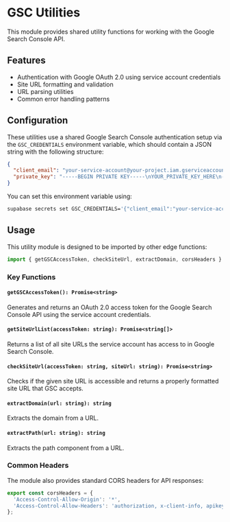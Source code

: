 # GSC Utilities

This module provides shared utility functions for working with the Google Search Console API.

## Features

- Authentication with Google OAuth 2.0 using service account credentials
- Site URL formatting and validation
- URL parsing utilities
- Common error handling patterns

## Configuration

These utilities use a shared Google Search Console authentication setup via the `GSC_CREDENTIALS` environment variable, which should contain a JSON string with the following structure:

```json
{
  "client_email": "your-service-account@your-project.iam.gserviceaccount.com",
  "private_key": "-----BEGIN PRIVATE KEY-----\nYOUR_PRIVATE_KEY_HERE\n-----END PRIVATE KEY-----\n"
}
```

You can set this environment variable using:

```bash
supabase secrets set GSC_CREDENTIALS='{"client_email":"your-service-account@your-project.iam.gserviceaccount.com","private_key":"-----BEGIN PRIVATE KEY-----\nYOUR_PRIVATE_KEY_HERE\n-----END PRIVATE KEY-----\n"}'
```

## Usage

This utility module is designed to be imported by other edge functions:

```typescript
import { getGSCAccessToken, checkSiteUrl, extractDomain, corsHeaders } from '../utils-gsc/index.ts';
```

### Key Functions

#### `getGSCAccessToken(): Promise<string>`

Generates and returns an OAuth 2.0 access token for the Google Search Console API using the service account credentials.

#### `getSiteUrlList(accessToken: string): Promise<string[]>`

Returns a list of all site URLs the service account has access to in Google Search Console.

#### `checkSiteUrl(accessToken: string, siteUrl: string): Promise<string>`

Checks if the given site URL is accessible and returns a properly formatted site URL that GSC accepts.

#### `extractDomain(url: string): string`

Extracts the domain from a URL.

#### `extractPath(url: string): string` 

Extracts the path component from a URL.

### Common Headers

The module also provides standard CORS headers for API responses:

```typescript
export const corsHeaders = {
  'Access-Control-Allow-Origin': '*',
  'Access-Control-Allow-Headers': 'authorization, x-client-info, apikey, content-type',
};
```